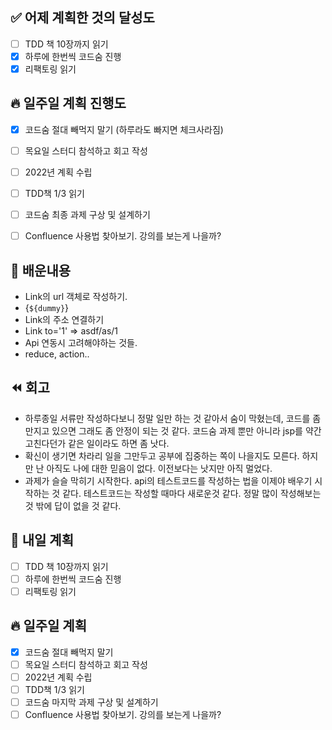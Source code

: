 ## ✅ 어제 계획한 것의 달성도

- [ ] TDD 책 10장까지 읽기
- [x] 하루에 한번씩 코드숨 진행
- [x] 리팩토링 읽기

## 🔥 일주일 계획 진행도

- [x] 코드숨 절대 빼먹지 말기 (하루라도 빠지면 체크사라짐)
- [ ] 목요일 스터디 참석하고 회고 작성
- [ ] 2022년 계획 수립
- [ ] TDD책 1/3 읽기
- [ ] 코드숨 최종 과제 구상 및 설계하기
- [ ] Confluence 사용법 찾아보기. 강의를 보는게 나을까?


## 💬 배운내용
- Link의 url 객체로 작성하기.
 - {`${dummy}`}
- Link의 주소 연결하기
 - Link to='1' => asdf/as/1
- Api 연동시 고려해야하는 것들.
 - reduce, action.. 


## ⏪ 회고

- 하루종일 서류만 작성하다보니 정말 일만 하는 것 같아서 숨이 막혔는데, 코드를 좀 만지고 있으면 그래도 좀 안정이 되는 것 같다. 코드숨 과제 뿐만 아니라 jsp를 약간 고친다던가 같은 일이라도 하면 좀 낫다.
- 확신이 생기면 차라리 일을 그만두고 공부에 집중하는 쪽이 나을지도 모른다. 하지만 난 아직도 나에 대한 믿음이 없다. 이전보다는 낫지만 아직 멀었다. 
- 과제가 슬슬 막히기 시작한다. api의 테스트코드를 작성하는 법을 이제야 배우기 시작하는 것 같다. 테스트코드는 작성할 때마다 새로운것 같다. 정말 많이 작성해보는 것 밖에 답이 없을 것 같다.


## 🔰 내일 계획

- [ ] TDD 책 10장까지 읽기
- [ ] 하루에 한번씩 코드숨 진행
- [ ] 리팩토링 읽기

## 🔥 일주일 계획

- [x] 코드숨 절대 빼먹지 말기
- [ ] 목요일 스터디 참석하고 회고 작성
- [ ] 2022년 계획 수립
- [ ] TDD책 1/3 읽기
- [ ] 코드숨 마지막 과제 구상 및 설계하기
- [ ] Confluence 사용법 찾아보기. 강의를 보는게 나을까?
